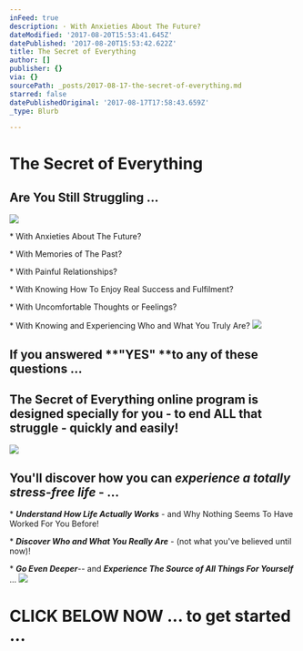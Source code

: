 ```yaml
---
inFeed: true
description: · With Anxieties About The Future?
dateModified: '2017-08-20T15:53:41.645Z'
datePublished: '2017-08-20T15:53:42.622Z'
title: The Secret of Everything
author: []
publisher: {}
via: {}
sourcePath: _posts/2017-08-17-the-secret-of-everything.md
starred: false
datePublishedOriginal: '2017-08-17T17:58:43.659Z'
_type: Blurb

---
```

# The Secret of Everything

## Are You Still Struggling ...
![](https://the-grid-user-content.s3-us-west-2.amazonaws.com/f17ec5f4-18b5-4a9d-95e5-3a43c482704c.jpg)

\* With Anxieties About The Future?

\* With Memories of The Past?

\* With Painful Relationships?

\* With Knowing How To Enjoy Real Success and Fulfilment?

\* With Uncomfortable Thoughts or Feelings?

\* With Knowing and Experiencing Who and What You Truly Are?
![](https://the-grid-user-content.s3-us-west-2.amazonaws.com/32d0abd2-2190-4be8-a6dd-a184faa940bd.jpg)

## If you answered **"YES" **to any of these questions ...

## The Secret of Everything online program is designed specially for you - to end ALL that struggle - quickly and easily!
![](https://the-grid-user-content.s3-us-west-2.amazonaws.com/cf98813f-bf63-4222-8825-e6d1668d53e6.jpg)

## You'll discover how you can _experience a totally stress-free life_ - ...

\* _**Understand How Life Actually Works**_ - and Why Nothing Seems To Have Worked For You Before!

\* _**Discover Who and What You Really Are**_ - (not what you've believed until now)!

\* _**Go Even Deeper**_-- and _**Experience The Source of All Things For Yourself**_ ...
![](https://the-grid-user-content.s3-us-west-2.amazonaws.com/e0ea0057-5a03-405a-8aab-38d49b0dc2bd.jpg)

# CLICK BELOW NOW ... to get started ...